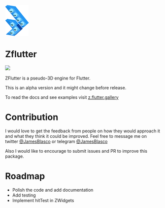 <img style="height: 100px" src="./logo.png"/>


# Zflutter

<a  href="https://pub.dev/packages/zflutter"><img  class="shield-button"  src="https://img.shields.io/pub/v/zflutter.svg?logo=flutter&color=blue&style=for-the-badge"/></a>


ZFlutter is a pseudo-3D engine for Flutter. 

This is an alpha version and it might change before release.

To read the docs and see examples visit [z.flutter.gallery](https://z.flutter.gallery/)

# Contribution

I would love to get the feedback from people on how they would approach it and what they think it could be improved.
Feel free to message me on twitter [@JamesBlasco](https://twitter.com/JamesBlasco) or  telegram [@JamesBlasco](https://t.me/jamesblasco)

Also I would like to encourage to submit issues and PR to improve this package.

# Roadmap

- Polish the code and add documentation
- Add testing
- Implement hitTest in ZWidgets

